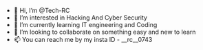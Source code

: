 - 👋 Hi, I’m @Tech-RC
- 👀 I’m interested in Hacking And Cyber Security
- 🌱 I’m currently learning IT engineering and Coding
- 💞️ I’m looking to collaborate on something easy and new to learn 
- 📫 You can reach me by my insta ID - __rc__0743

<!---
Tech-RC/Tech-RC is a ✨ special ✨ repository because its `README.md` (this file) appears on your GitHub profile.
You can click the Preview link to take a look at your changes.
--->
